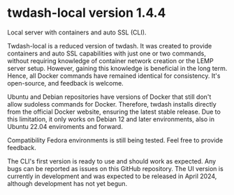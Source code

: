 # twdash-local version 1.4.4
Local server with containers and auto SSL (CLI).

Twdash-local is a reduced version of twdash. It was created to provide containers and auto SSL capabilities with just one or two commands, without requiring knowledge of container network creation or the LEMP server setup. However, gaining this knowledge is beneficial in the long term. Hence, all Docker commands have remained identical for consistency. It's open-source, and feedback is welcome.

Ubuntu and Debian repositories have versions of Docker that still don't allow sudoless commands for Docker. Therefore, twdash installs directly from the official Docker website, ensuring the latest stable release. Due to this limitation, it only works on Debian 12 and later environments, also in Ubuntu 22.04 enviroments and forward.

Compatibility Fedora environments is still being tested. Feel free to provide feedback.

The CLI's first version is ready to use and should work as expected. Any bugs can be reported as issues on this GitHub repository. The UI version is currently in development and was expected to be released in April 2024, although development has not yet begun.

